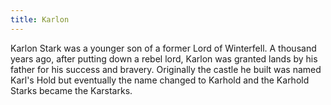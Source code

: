 ```yaml
---
title: Karlon
---
```


Karlon Stark was a younger son of a former Lord of Winterfell. A thousand years ago, after putting down a rebel lord, Karlon was granted lands by his father for his success and bravery. Originally the castle he built was named Karl's Hold but eventually the name changed to Karhold and the Karhold Starks became the Karstarks. 


